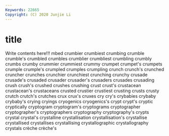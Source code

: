 ```yaml
---
Keywords: 22665
Copyright: (C) 2020 Junjie Li
---
```


# title

Write contents here!!!
mbed 
crumbier 
crumbiest 
crumbing 
crumble 
crumble's 
crumbled 
crumbles 
crumblier
crumbliest 
crumbling 
crumbly 
crumbs 
crumby 
crummier 
crummiest 
crummy 
crumpet 
crumpet's
crumpets 
crumple 
crumple's 
crumpled 
crumples 
crumpling 
crunch 
crunch's 
crunched 
cruncher
crunches 
crunchier 
crunchiest 
crunching 
crunchy 
crusade 
crusade's 
crusaded 
crusader 
crusader's
crusaders 
crusades 
crusading 
crush 
crush's 
crushed 
crushes 
crushing 
crust 
crust's
crustacean 
crustacean's 
crustaceans 
crusted 
crustier 
crustiest 
crusting 
crusts 
crusty 
crutch
crutch's 
crutches 
crux 
crux's 
cruxes 
cry 
cry's 
crybabies 
crybaby 
crybaby's
crying 
cryings 
cryogenics 
cryogenics's 
crypt 
crypt's 
cryptic 
cryptically 
cryptogram 
cryptogram's
cryptograms 
cryptographer 
cryptographer's 
cryptographers 
cryptography 
cryptography's 
crypts 
crystal 
crystal's 
crystalline
crystallisation 
crystallisation's 
crystallise 
crystallised 
crystallises 
crystallising 
crystallographic 
crystallography 
crystals 
crèche
crèche's 
